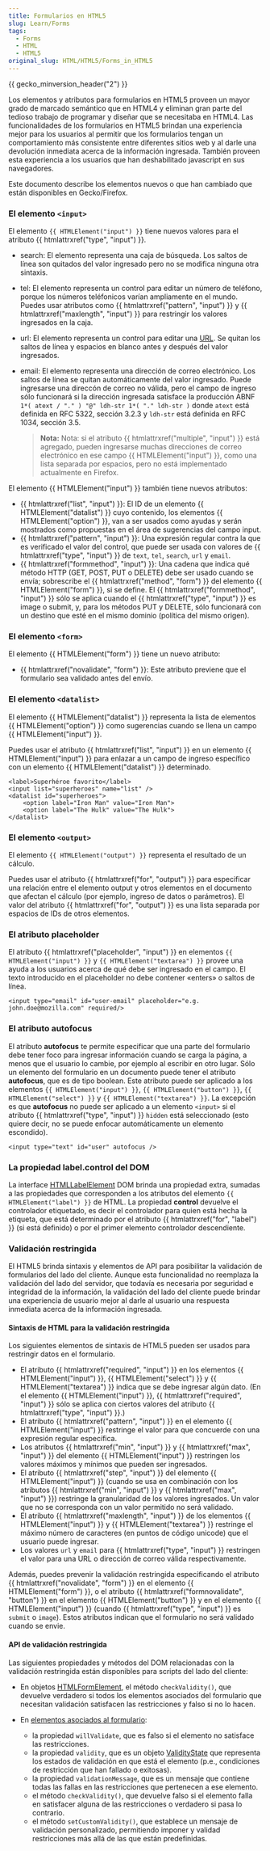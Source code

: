 ```yaml
---
title: Formularios en HTML5
slug: Learn/Forms
tags:
  - Forms
  - HTML
  - HTML5
original_slug: HTML/HTML5/Forms_in_HTML5
---
```

{{ gecko_minversion_header("2") }}

Los elementos y atributos para formularios en HTML5 proveen un mayor grado de marcado semántico que en HTML4 y eliminan gran parte del tedioso trabajo de programar y diseñar que se necesitaba en HTML4. Las funcionalidades de los formularios en HTML5 brindan una experiencia mejor para los usuarios al permitir que los formularios tengan un comportamiento más consistente entre diferentes sitios web y al darle una devolución inmediata acerca de la información ingresada. También proveen esta experiencia a los usuarios que han deshabilitado javascript en sus navegadores.

Este documento describe los elementos nuevos o que han cambiado que están disponibles en Gecko/Firefox.

### El elemento `<input>`

El elemento `{{ HTMLElement("input") }}` tiene nuevos valores para el atributo {{ htmlattrxref("type", "input") }}.

- search: El elemento representa una caja de búsqueda. Los saltos de línea son quitados del valor ingresado pero no se modifica ninguna otra sintaxis.
- tel: El elemento representa un control para editar un número de teléfono, porque los números teléfonicos varían ampliamente en el mundo. Puedes usar atributos como {{ htmlattrxref("pattern", "input") }} y {{ htmlattrxref("maxlength", "input") }} para restringir los valores ingresados en la caja.
- url: El elemento representa un control para editar una [URL](http://es.wikipedia.org/URL). Se quitan los saltos de línea y espacios en blanco antes y después del valor ingresados.
- email: El elemento representa una dirección de correo electrónico. Los saltos de línea se quitan automáticamente del valor ingresado. Puede ingresarse una direccón de correo no válida, pero el campo de ingreso sólo funcionará si la dirección ingresada satisface la producción ABNF `1*( atext / "." ) "@" ldh-str 1*( "." ldh-str )` donde `atext` está definida en RFC 5322, sección 3.2.3 y `ldh-str` está definida en RFC 1034, sección 3.5.

  > **Nota:** Nota: si el atributo {{ htmlattrxref("multiple", "input") }} está agregado, pueden ingresarse muchas direcciones de correo electrónico en ese campo {{ HTMLElement("input") }}, como una lista separada por espacios, pero no está implementado actualmente en Firefox.

El elemento {{ HTMLElement("input") }} también tiene nuevos atributos:

- {{ htmlattrxref("list", "input") }}: El ID de un elemento {{ HTMLElement("datalist") }} cuyo contenido, los elementos {{ HTMLElement("option") }}, van a ser usados como ayudas y serán mostrados como propuestas en el área de sugerencias del campo input.
- {{ htmlattrxref("pattern", "input") }}: Una expresión regular contra la que es verificado el valor del control, que puede ser usada con valores de {{ htmlattrxref("type", "input") }} de `text`, `tel`, `search`, `url` y `email`.
- {{ htmlattrxref("formmethod", "input") }}: Una cadena que indica qué método HTTP (GET, POST, PUT o DELETE) debe ser usado cuando se envía; sobrescribe el {{ htmlattrxref("method", "form") }} del elemento {{ HTMLElement("form") }}, si se define. El {{ htmlattrxref("formmethod", "input") }} sólo se aplica cuando el {{ htmlattrxref("type", "input") }} es image o submit, y, para los métodos PUT y DELETE, sólo funcionará con un destino que esté en el mismo dominio (política del mismo origen).

### El elemento `<form>`

El elemento {{ HTMLElement("form") }} tiene un nuevo atributo:

- {{ htmlattrxref("novalidate", "form") }}: Este atributo previene que el formulario sea validado antes del envío.

### El elemento `<datalist>`

El elemento {{ HTMLElement("datalist") }} representa la lista de elementos {{ HTMLElement("option") }} como sugerencias cuando se llena un campo {{ HTMLElement("input") }}.

Puedes usar el atributo {{ htmlattrxref("list", "input") }} en un elemento {{ HTMLElement("input") }} para enlazar a un campo de ingreso específico con un elemento {{ HTMLElement("datalist") }} determinado.

    <label>Superhéroe favorito</label>
    <input list="superheroes" name="list" />
    <datalist id="superheroes">
        <option label="Iron Man" value="Iron Man">
        <option label="The Hulk" value="The Hulk">
    </datalist>

### El elemento `<output>`

El elemento `{{ HTMLElement("output") }}` representa el resultado de un cálculo.

Puedes usar el atributo {{ htmlattrxref("for", "output") }} para especificar una relación entre el elemento output y otros elementos en el documento que afectan el cálculo (por ejemplo, ingreso de datos o parámetros). El valor del atributo {{ htmlattrxref("for", "output") }} es una lista separada por espacios de IDs de otros elementos.

### El atributo placeholder

El atributo {{ htmlattrxref("placeholder", "input") }} en elementos `{{ HTMLElement("input") }}` y `{{ HTMLElement("textarea") }}` provee una ayuda a los usuarios acerca de qué debe ser ingresado en el campo. El texto introducido en el placeholder no debe contener «enters» o saltos de línea.

    <input type="email" id="user-email" placeholder="e.g. john.doe@mozilla.com" required/>

### El atributo autofocus

El atributo **autofocus** te permite especificar que una parte del formulario debe tener foco para ingresar información cuando se carga la página, a menos que el usuario lo cambie, por ejemplo al escribir en otro lugar. Sólo un elemento del formulario en un documento puede tener el atributo **autofocus**, que es de tipo boolean. Este atributo puede ser aplicado a los elementos `{{ HTMLElement("input") }}`, `{{ HTMLElement("button") }}`, `{{ HTMLElement("select") }}` y `{{ HTMLElement("textarea") }}`. La excepción es que **autofocus** no puede ser aplicado a un elemento `<input>` si el atributo {{ htmlattrxref("type", "input") }} `hidden` está seleccionado (esto quiere decir, no se puede enfocar automáticamente un elemento escondido).

    <input type="text" id="user" autofocus />

### La propiedad label.control del DOM

La interface [HTMLLabelElement](/en/DOM/HTMLLabelElement "en/DOM/HTMLLabelElement") DOM brinda una propiedad extra, sumadas a las propiedades que corresponden a los atributos del elemento `{{ HTMLElement("label") }}` de HTML. La propiedad **control** devuelve el controlador etiquetado, es decir el controlador para quien está hecha la etiqueta, que está determinado por el atributo {{ htmlattrxref("for", "label") }} (si está definido) o por el primer elemento controlador descendiente.

### Validación restringida

El HTML5 brinda sintaxis y elementos de API para posibilitar la validación de formularios del lado del cliente. Aunque esta funcionalidad no reemplaza la validación del lado del servidor, que todavía es necesaria por seguridad e integridad de la información, la validación del lado del cliente puede brindar una experiencia de usuario mejor al darle al usuario una respuesta inmediata acerca de la información ingresada.

#### Sintaxis de HTML para la validación restringida

Los siguientes elementos de sintaxis de HTML5 pueden ser usados para restringir datos en el formulario.

- El atributo {{ htmlattrxref("required", "input") }} en los elementos {{ HTMLElement("input") }}, {{ HTMLElement("select") }} y {{ HTMLElement("textarea") }} indica que se debe ingresar algún dato. (En el elemento {{ HTMLElement("input") }}, {{ htmlattrxref("required", "input") }} sólo se aplica con ciertos valores del atributo {{ htmlattrxref("type", "input") }}.)
- El atributo {{ htmlattrxref("pattern", "input") }} en el elemento {{ HTMLElement("input") }} restringe el valor para que concuerde con una expresión regular específica.
- Los atributos {{ htmlattrxref("min", "input") }} y {{ htmlattrxref("max", "input") }} del elemento {{ HTMLElement("input") }} restringen los valores máximos y mínimos que pueden ser ingresados.
- El atributo {{ htmlattrxref("step", "input") }} del elemento {{ HTMLElement("input") }} (cuando se usa en combinación con los atributos {{ htmlattrxref("min", "input") }} y {{ htmlattrxref("max", "input") }}) restringe la granularidad de los valores ingresados. Un valor que no se corresponda con un valor permitido no será validado.
- El atributo {{ htmlattrxref("maxlength", "input") }} de los elementos {{ HTMLElement("input") }} y {{ HTMLElement("textarea") }} restringe el máximo número de caracteres (en puntos de código unicode) que el usuario puede ingresar.
- Los valores `url` y `email` para {{ htmlattrxref("type", "input") }} restringen el valor para una URL o dirección de correo válida respectivamente.

Además, puedes prevenir la validación restringida especificando el atributo {{ htmlattrxref("novalidate", "form") }} en el elemento {{ HTMLElement("form") }}, o el atributo {{ htmlattrxref("formnovalidate", "button") }} en el elemento {{ HTMLElement("button") }} y en el elemento {{ HTMLElement("input") }} (cuando {{ htmlattrxref("type", "input") }} es `submit` o `image`). Estos atributos indican que el formulario no será validado cuando se envie.

#### API de validación restringida

Las siguientes propiedades y métodos del DOM relacionadas con la validación restringida están disponibles para scripts del lado del cliente:

- En objetos [HTMLFormElement](/en/DOM/HTMLFormElement "en/DOM/HTMLFormElement"), el método `checkValidity()`, que devuelve verdadero si todos los elementos asociados del formulario que necesitan validación satisfacen las restricciones y falso si no lo hacen.
- En [elementos asociados al formulario](/en/HTML/Content_categories#form-associated "en/HTML/Content Categories#form-associated"):

  - la propiedad `willValidate`, que es falso si el elemento no satisface las restricciones.
  - la propiedad `validity`, que es un objeto [ValidityState](/en/DOM/ValidityState_Interface "en/DOM/ValidityState Interface") que representa los estados de validación en que está el elemento (p.e., condiciones de restricción que han fallado o exitosas).
  - la propiedad `validationMessage`, que es un mensaje que contiene todas las fallas en las restricciones que pertenecen a ese elemento.
  - el método `checkValidity()`, que devuelve falso si el elemento falla en satisfacer alguna de las restricciones o verdadero si pasa lo contrario.
  - el método `setCustomValidity()`, que establece un mensaje de validación personalizado, permitiendo imponer y validad restricciones más allá de las que están predefinidas.
